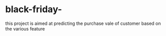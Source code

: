 # black-friday-
this project is aimed at predicting the purchase vale of customer based on the various feature
